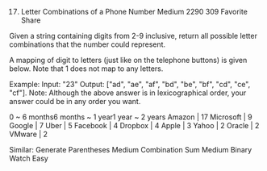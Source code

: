 17. Letter Combinations of a Phone Number
Medium 2290 309 Favorite Share

Given a string containing digits from 2-9 inclusive, return all possible letter combinations that the number could represent.

A mapping of digit to letters (just like on the telephone buttons) is given below. Note that 1 does not map to any letters.

Example:
Input: "23"
Output: ["ad", "ae", "af", "bd", "be", "bf", "cd", "ce", "cf"].
Note:
Although the above answer is in lexicographical order, your answer could be in any order you want.

0 ~ 6 months6 months ~ 1 year1 year ~ 2 years
Amazon | 17 Microsoft | 9 Google | 7 Uber | 5 Facebook | 4 Dropbox | 4 Apple | 3 Yahoo | 2 Oracle | 2 VMware | 2

Similar:
Generate Parentheses Medium
Combination Sum Medium
Binary Watch Easy
